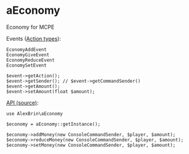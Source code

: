 aEconomy
========

Economy for MCPE

Events ([Action types](/src/AlexBrin/events/EconomyEvent.php#L16-L20)):
```
EconomyAddEvent
EconomyGiveEvent
EconomyReduceEvent
EconomySetEvent

$event->getAction();
$event->getSender(); // $event->getCommandSender()
$event->getAmount();
$event->setAmount(float $amount);
```

[API (source)](/src/AlexBrin/aEconomy.php#L97-L266):
```
use AlexBrin\aEconomy

$economy = aEconomy::getInstance();

$economy->addMoney(new ConsoleCommandSender, $player, $amount);
$economy->reduceMoney(new ConsoleCommandSender, $player, $amount);
$economy->setMoney(new ConsoleCommandSender, $player, $amount);
```